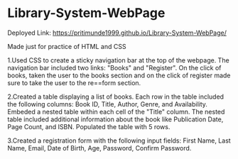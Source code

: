 # Library-System-WebPage
Deployed Link: https://pritimunde1999.github.io/Library-System-WebPage/

Made just for practice of HTML and CSS

1.Used CSS to create a sticky navigation bar at the top of the webpage. The navigation bar included two links: "Books" and "Register". On the click of books, taken the user to the books section and on the click of register made sure to take the user to the re==form section.

2.Created a table displaying a list of books. Each row in the table included the following columns: Book ID, Title, Author, Genre, and Availability.
Embeded a nested table within each cell of the "Title" column. The nested table included additional information about the book like Publication Date, Page Count, and ISBN.
Populated the table with 5 rows.

3.Created a registration form with the following input fields: First Name, Last Name, Email, Date of Birth, Age, Password, Confirm Password. 
